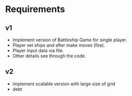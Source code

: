# Requirements

## v1
* Implement version of Battleship Game for single player.
* Player set ships and after make moves (fire).
* Player input data via file.
* Other details see through the code.

## v2
* implement scalable version with large size of grid
* debt

